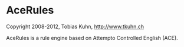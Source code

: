 AceRules
========

Copyright 2008-2012, Tobias Kuhn, http://www.tkuhn.ch

AceRules is a rule engine based on Attempto Controlled English (ACE).
